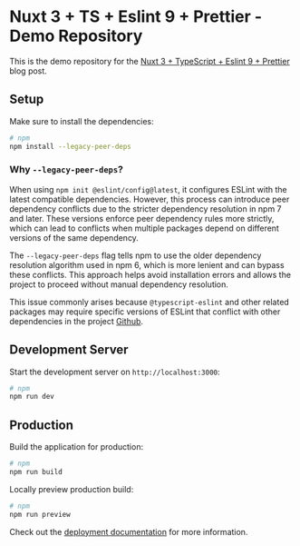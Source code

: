 # Nuxt 3 + TS + Eslint 9 + Prettier - Demo Repository

This is the demo repository for the [Nuxt 3 + TypeScript + Eslint 9 + Prettier](https://dev.to/jeanjavi/nuxt-eslint-9-typescript-prettier-configuration-guide-2024-4h2c) blog post.

## Setup

Make sure to install the dependencies:

```bash
# npm
npm install --legacy-peer-deps
```

### Why `--legacy-peer-deps`?

When using `npm init @eslint/config@latest`, it configures ESLint with the latest compatible dependencies. However, this process can introduce peer dependency conflicts due to the stricter dependency resolution in npm 7 and later. These versions enforce peer dependency rules more strictly, which can lead to conflicts when multiple packages depend on different versions of the same dependency.

The `--legacy-peer-deps` flag tells npm to use the older dependency resolution algorithm used in npm 6, which is more lenient and can bypass these conflicts. This approach helps avoid installation errors and allows the project to proceed without manual dependency resolution.

This issue commonly arises because `@typescript-eslint` and other related packages may require specific versions of ESLint that conflict with other dependencies in the project [Github](https://github.com/eslint/create-config/issues/125).

## Development Server

Start the development server on `http://localhost:3000`:

```bash
# npm
npm run dev
```

## Production

Build the application for production:

```bash
# npm
npm run build
```

Locally preview production build:

```bash
# npm
npm run preview
```

Check out the [deployment documentation](https://nuxt.com/docs/getting-started/deployment) for more information.